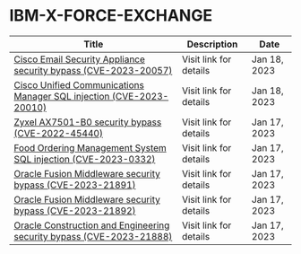 

# IBM-X-FORCE-EXCHANGE

 |Title|Description|Date|
 |---|---|---|
 |[Cisco Email Security Appliance security bypass (CVE-2023-20057)](https://exchange.xforce.ibmcloud.com/activity/list?filter=Vulnerabilities)|Visit link for details|Jan 18, 2023|
 |[Cisco Unified Communications Manager SQL injection (CVE-2023-20010)](https://exchange.xforce.ibmcloud.com/activity/list?filter=Vulnerabilities)|Visit link for details|Jan 18, 2023|
 |[Zyxel AX7501-B0 security bypass (CVE-2022-45440)](https://exchange.xforce.ibmcloud.com/activity/list?filter=Vulnerabilities)|Visit link for details|Jan 17, 2023|
 |[Food Ordering Management System SQL injection (CVE-2023-0332)](https://exchange.xforce.ibmcloud.com/activity/list?filter=Vulnerabilities)|Visit link for details|Jan 17, 2023|
 |[Oracle Fusion Middleware security bypass (CVE-2023-21891)](https://exchange.xforce.ibmcloud.com/activity/list?filter=Vulnerabilities)|Visit link for details|Jan 17, 2023|
 |[Oracle Fusion Middleware security bypass (CVE-2023-21892)](https://exchange.xforce.ibmcloud.com/activity/list?filter=Vulnerabilities)|Visit link for details|Jan 17, 2023|
 |[Oracle Construction and Engineering security bypass (CVE-2023-21888)](https://exchange.xforce.ibmcloud.com/activity/list?filter=Vulnerabilities)|Visit link for details|Jan 17, 2023|
 